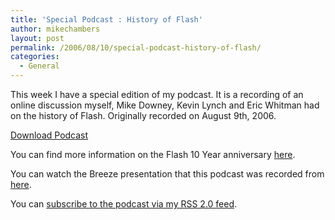 ```yaml
---
title: 'Special Podcast : History of Flash'
author: mikechambers
layout: post
permalink: /2006/08/10/special-podcast-history-of-flash/
categories:
  - General
---
```



This week I have a special edition of my podcast. It is a recording of an online discussion myself, Mike Downey, Kevin Lynch and Eric Whitman had on the history of Flash. Originally recorded on August 9th, 2006.

[Download Podcast][1]

You can find more information on the Flash 10 Year anniversary [here][2].

You can watch the Breeze presentation that this podcast was recorded from [here][3].

You can [subscribe to the podcast via my RSS 2.0 feed][4].

 [1]: http://weblogs.macromedia.com/mesh/files/podcasts/08-10-06_Flash10thAnniversary.mp3
 [2]: http://www.adobe.com/products/flash/special/flashanniversary/?sdid=ILCX
 [3]: http://seminars.breezecentral.com/p81328628/
 [4]: /mesh/index.xml